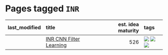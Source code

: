 # Pages tagged `INR`

|last_modified|title|est. idea maturity|tags
|:---|:---|---:|:---|
||[INR CNN Filter Learning](../INR_CNN_filter_learning.md)|526|[![](https://img.shields.io/badge/tag-CNN-32d44f)](../tags/CNN.md) [![](https://img.shields.io/badge/tag-INR-fe4dc)](../tags/INR.md) [![](https://img.shields.io/badge/tag-experimental-da139a)](../tags/experimental.md)|